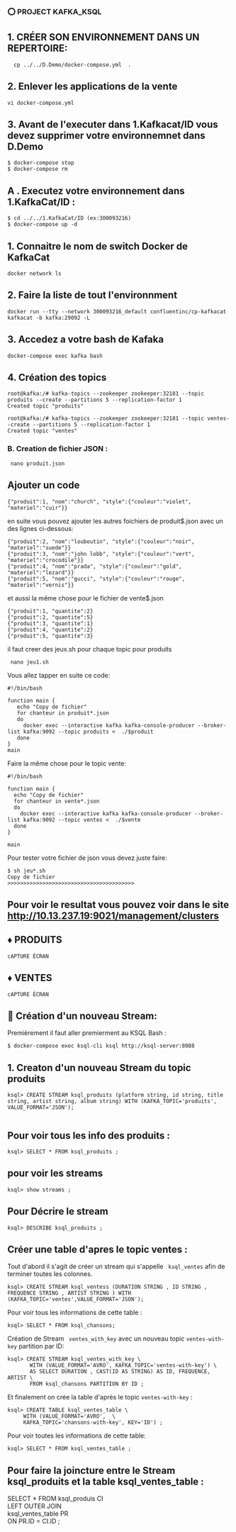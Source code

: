 

### ⭕️ PROJECT KAFKA_KSQL

## 1. CRÉER SON ENVIRONNEMENT DANS UN REPERTOIRE:
  ```  cp ../../D.Demo/docker-compose.yml  .``` 
 
 ##  2. Enlever les applications de la vente
  
  ```vi docker-compose.yml```
  
## 3. Avant de l'executer dans 1.Kafkacat/ID vous devez supprimer votre environnemnet dans D.Demo

 ```$ cd ../../D.Demo
$ docker-compose stop 
$ docker-compose rm 
```
## A . Executez votre environnement dans 1.KafkaCat/ID :

```
$ cd ../../1.KafkaCat/ID (ex:300093216) 
$ docker-compose up -d 
```
## 1. Connaitre le nom de switch Docker de KafkaCat
```
docker network ls
```
## 2. Faire la liste de tout l'environnment
```
docker run --tty --network 300093216_default confluentinc/cp-kafkacat kafkacat -b kafka:29092 -L
```
## 3. Accedez a votre bash de Kafaka
```
docker-compose exec kafka bash 
```

## 4. Création des topics
```
root@kafka:/# kafka-topics --zookeeper zookeeper:32181 --topic produits --create --partitions 5 --replication-factor 1
Created topic "produits"
```

```
root@kafka:/# kafka-topics --zookeeper zookeeper:32181 --topic ventes--create --partitions 5 --replication-factor 1
Created topic "ventes"
```

### B. Creation de fichier JSON :

```  
 nano produit.json 
```
## Ajouter un code 
```
{"produit":1, "nom":"church", "style":{"couleur":"violet", "materiel":"cuir"}}

```
en suite vous pouvez ajouter les autres foichiers de produit$.json avec un des lignes ci-dessous:

```
{"produit":2, "nom":"louboutin", "style":{"couleur":"noir", "materiel":"suede"}}
{"produit":3, "nom":"john lobb", "style":{"couleur":"vert", "materiel":"crocodile"}}
{"produit":4, "nom":"prada", "style":{"couleur":"gold", "materiel":"lezard"}}
{"produit":5, "nom":"gucci", "style":{"couleur":"rouge", "materiel":"vernis"}}
```
et aussi la même chose pour le fichier de vente$.json

```
{"produit":1, "quantite":2}
{"produit":2, "quantite":5}
{"produit":3, "quantite":1}
{"produit":4, "quantite":2}
{"produit":5, "quantite":3}

```

il faut creer des jeux.sh pour chaque topic pour produits

```
 nano jeu1.sh
```
Vous allez tapper en suite ce code:

```
#!/bin/bash

function main {
   echo "Copy de fichier"
   for chanteur in produit*.json
   do
     docker exec --interactive kafka kafka-console-producer --broker-list kafka:9092 --topic produits <  ./$produit
   done
}
main
```

 Faire la même chose pour le topic vente:
 
 ```
#!/bin/bash

function main {
   echo "Copy de fichier"
   for chanteur in vente*.json
   do
     docker exec --interactive kafka kafka-console-producer --broker-list kafka:9092 --topic ventes <  ./$vente
   done
}

main
```
 
 Pour tester votre fichier de json vous devez juste faire:
 
 ``` 
 $ sh jeu*.sh
Copy de fichier
>>>>>>>>>>>>>>>>>>>>>>>>>>>>>>>>>>>>>>>>
 ``` 
 
 ## Pour voir le resultat vous pouvez voir dans le site http://10.13.237.19:9021/management/clusters
 
 ##  ♦ PRODUITS 
 
 ``` cAPTURE ÉCRAN ``` 
 
 
 ##  ♦ VENTES

``` cAPTURE ÉCRAN ``` 
## 🔎 Création d'un nouveau Stream:

Premièrement il faut aller premierment au KSQL Bash :

```  
$ docker-compose exec ksql-cli ksql http://ksql-server:8088

``` 

## 1. Creaton d'un nouveau Stream du topic produits

```  
ksql> CREATE STREAM ksql_produits (platform string, id string, title string, artist string, album string) WITH (KAFKA_TOPIC='produits', VALUE_FORMAT='JSON');
 
``` 
## Pour voir tous les info des produits :

``` 
ksql> SELECT * FROM ksql_produits ;

``` 

## pour voir les streams

``` 
ksql> show streams ;
``` 
## Pour Décrire le stream

``` 
ksql> DESCRIBE ksql_produits ;
``` 
## Créer une table d'apres le topic ventes :

Tout d'abord il s'agit de créer un stream qui s'appelle ``` ksql_ventes``` afin de terminer toutes les colonnes.
``` 
ksql> CREATE STREAM ksql_ventess (DURATION STRING , ID STRING , FREQUENCE STRING , ARTIST STRING ) WITH  (KAFKA_TOPIC='ventes',VALUE_FORMAT='JSON');
``` 
Pour voir tous les informations de cette table :

``` 
ksql> SELECT * FROM ksql_chansons;
``` 
Création de Stream ``` ventes_with_key```  avec un nouveau topic ``` ventes-with-key ``` partition par ID:
``` 
ksql> CREATE STREAM ksql_ventes_with_key \
       WITH (VALUE_FORMAT='AVRO', KAFKA_TOPIC='ventes-with-key') \
       AS SELECT DURATION , CAST(ID AS STRING) AS ID, FREQUENCE, ARTIST \
       FROM ksql_chansons PARTITION BY ID ;  
  ``` 
  
Et finalement on crée la table d'après le topic  ``` ventes-with-key ``` :

  ``` 
ksql> CREATE TABLE ksql_ventes_table \
       WITH (VALUE_FORMAT='AVRO',  \
       KAFKA_TOPIC='chansons-with-key', KEY='ID') ;
  ``` 
Pour voir toutes les informations de cette table:

 ``` 
ksql> SELECT * FROM ksql_ventes_table ;
 ``` 
## Pour faire la joincture entre le Stream ksql_produits et la table ksql_ventes_table :

SELECT * FROM ksql_produis CI  \
         LEFT OUTER JOIN \
         ksql_ventes_table PR \
         ON  PR.ID = CI.ID ;
